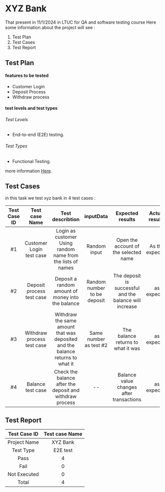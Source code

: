 # XYZ Bank 
That present in 11/1/2024 in LTUC for QA and software testing course
Here some information about the project will see :

1. Test Plan
2. Test Cases
3. Test Report


## Test Plan

#### features to be tested
- Customer Login 
- Deposit Process
- Withdraw process
#### test levels and test types
###### Test Levels
- End-to-end (E2E) testing.

###### Test Types
- Functional Testing.

more information [Here]([https://www.canva.com/design/DAF5AywdBII/-QZatgDuQ7NxolgFiyZ8Ag/edit](https://drive.google.com/file/d/1ndlge9BurLl3eWOCH1hAMgW5KFSW3vjf/view?usp=sharing)).

## Test Cases
in this task we test xyz bank in 4 test cases :


| Test Case ID   | Test case Name | Test describtion | inputData  | Expected results | Actual results | Execution status | Note 
|:--------------------:|:--------------:|:---------:|:---------------:|:----------:|:----------:|:----------:|:----------:|
|#1  | Customer Login test case | Login as customer Using random name from the lists of names   | Random input       | Open the account of the selected name  | As the expected  | Pass | 
| #2            | Deposit process test case        |Deposit a random amount of money into the balance  | Random number to be deposit   |The deposit is successful and the balance will increase | as expected | Pass
| #3 | Withdraw process test case  |Withdraw the same amount that was deposited and the balance returns to what it |Same number as test #2 | The balance returns to what it was| as expected | Pass 
| #4 | Balance test case  |Check the balance after the deposit and withdraw process |-- |Balance value changes after transactions | as expected | Pass 




## Test Report
| Test Case ID   | Test case Name |
|:--------------------:|:--------------:|
|Project Name|XYZ Bank|
|Test Type|E2E test|
|Pass|4|
|Fail|0|
|Not Executed|0|
|Total|4|
